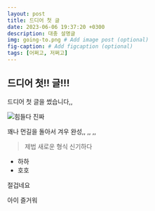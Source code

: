 ```yaml
---
layout: post
title: 드디어 첫 글
date: 2023-06-06 19:37:20 +0300
description: 대충 설명글
img: going-to.png # Add image post (optional)
fig-caption: # Add figcaption (optional)
tags: [어쩌고, 저쩌고]
---
```


## 드디어 첫!! 글!!!
드디어 첫 글을 썼습니다,,

![힘들다 진짜]({{site.baseurl}}/assets/img/panda.png)

꽤나 먼길을 돌아서 겨우 완성,,
,,
,,

>제법 새로운 형식 
신기하다

* 하하
* 호호

절겁네요

아이 즐거워
